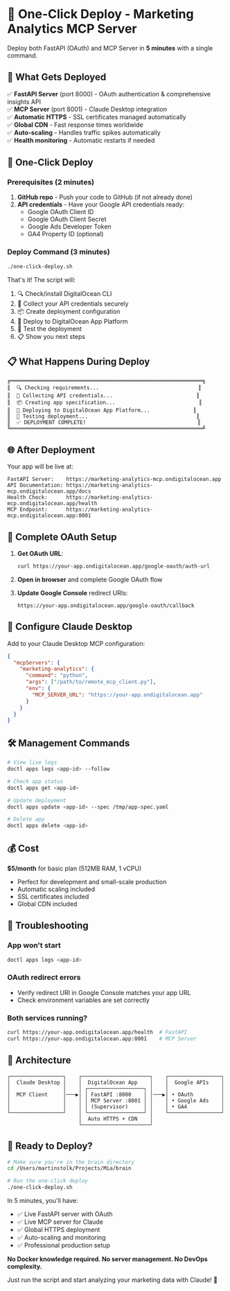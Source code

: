 # 🚀 One-Click Deploy - Marketing Analytics MCP Server

Deploy both FastAPI (OAuth) and MCP Server in **5 minutes** with a single command.

## 🎯 What Gets Deployed

✅ **FastAPI Server** (port 8000) - OAuth authentication & comprehensive insights API  
✅ **MCP Server** (port 8001) - Claude Desktop integration  
✅ **Automatic HTTPS** - SSL certificates managed automatically  
✅ **Global CDN** - Fast response times worldwide  
✅ **Auto-scaling** - Handles traffic spikes automatically  
✅ **Health monitoring** - Automatic restarts if needed  

## 🚀 One-Click Deploy

### Prerequisites (2 minutes)
1. **GitHub repo** - Push your code to GitHub (if not already done)
2. **API credentials** - Have your Google API credentials ready:
   - Google OAuth Client ID
   - Google OAuth Client Secret  
   - Google Ads Developer Token
   - GA4 Property ID (optional)

### Deploy Command (3 minutes)
```bash
./one-click-deploy.sh
```

That's it! The script will:
1. 🔍 Check/install DigitalOcean CLI
2. 🔐 Collect your API credentials securely
3. 📦 Create deployment configuration
4. 🚀 Deploy to DigitalOcean App Platform
5. 🧪 Test the deployment
6. 📋 Show you next steps

## 📋 What Happens During Deploy

```
╔══════════════════════════════════════════════════════════════╗
║  🔍 Checking requirements...                                ║
║  🔐 Collecting API credentials...                           ║
║  📦 Creating app specification...                           ║
║  🚀 Deploying to DigitalOcean App Platform...              ║
║  🧪 Testing deployment...                                   ║
║  ✅ DEPLOYMENT COMPLETE!                                    ║
╚══════════════════════════════════════════════════════════════╝
```

## 🌐 After Deployment

Your app will be live at:
```
FastAPI Server:    https://marketing-analytics-mcp.ondigitalocean.app
API Documentation: https://marketing-analytics-mcp.ondigitalocean.app/docs
Health Check:      https://marketing-analytics-mcp.ondigitalocean.app/health
MCP Endpoint:      https://marketing-analytics-mcp.ondigitalocean.app:8001
```

## 🔧 Complete OAuth Setup

1. **Get OAuth URL**:
   ```bash
   curl https://your-app.ondigitalocean.app/google-oauth/auth-url
   ```

2. **Open in browser** and complete Google OAuth flow

3. **Update Google Console** redirect URIs:
   ```
   https://your-app.ondigitalocean.app/google-oauth/callback
   ```

## 🤖 Configure Claude Desktop

Add to your Claude Desktop MCP configuration:
```json
{
  "mcpServers": {
    "marketing-analytics": {
      "command": "python",
      "args": ["/path/to/remote_mcp_client.py"],
      "env": {
        "MCP_SERVER_URL": "https://your-app.ondigitalocean.app"
      }
    }
  }
}
```

## 🛠️ Management Commands

```bash
# View live logs
doctl apps logs <app-id> --follow

# Check app status  
doctl apps get <app-id>

# Update deployment
doctl apps update <app-id> --spec /tmp/app-spec.yaml

# Delete app
doctl apps delete <app-id>
```

## 💰 Cost

**$5/month** for basic plan (512MB RAM, 1 vCPU)
- Perfect for development and small-scale production
- Automatic scaling included
- SSL certificates included
- Global CDN included

## 🔧 Troubleshooting

### App won't start
```bash
doctl apps logs <app-id>
```

### OAuth redirect errors
- Verify redirect URI in Google Console matches your app URL
- Check environment variables are set correctly

### Both services running?
```bash
curl https://your-app.ondigitalocean.app/health  # FastAPI
curl https://your-app.ondigitalocean.app:8001    # MCP Server
```

## 🎯 Architecture

```
┌─────────────────┐    ┌──────────────────────┐    ┌─────────────────┐
│  Claude Desktop │    │  DigitalOcean App    │    │  Google APIs    │
│                 │    │ ┌──────────────────┐ │    │                 │
│  MCP Client     │───▶│ │ FastAPI :8000    │ │───▶│ • OAuth         │
│                 │    │ │ MCP Server :8001 │ │    │ • Google Ads    │
│                 │    │ │ (Supervisor)     │ │    │ • GA4           │
└─────────────────┘    │ └──────────────────┘ │    └─────────────────┘
                       │  Auto HTTPS + CDN    │
                       └──────────────────────┘
```

## 🚀 Ready to Deploy?

```bash
# Make sure you're in the brain directory
cd /Users/martinstolk/Projects/Mia/brain

# Run the one-click deploy
./one-click-deploy.sh
```

In 5 minutes, you'll have:
- ✅ Live FastAPI server with OAuth
- ✅ Live MCP server for Claude
- ✅ Global HTTPS deployment
- ✅ Auto-scaling and monitoring
- ✅ Professional production setup

**No Docker knowledge required. No server management. No DevOps complexity.**

Just run the script and start analyzing your marketing data with Claude! 🎉